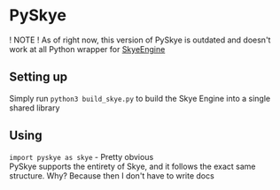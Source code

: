 # PySkye
! NOTE ! As of right now, this version of PySkye is outdated and doesn't work at all
Python wrapper for [SkyeEngine](https://github.com/zTags/SkyeEngine)  
## Setting up
Simply run `python3 build_skye.py` to build the Skye Engine into a single shared library
## Using
`import pyskye as skye` - Pretty obvious  
PySkye supports the entirety of Skye, and it follows the exact same structure. Why? Because then I don't have to write docs
